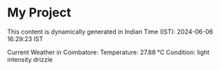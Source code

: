 # My Project

This content is dynamically generated in Indian Time (IST): 2024-06-06 16:29:23 IST


Current Weather in Coimbatore:
Temperature: 27.88 °C
Condition: light intensity drizzle

